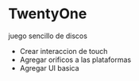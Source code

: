 # TwentyOne
juego sencillo de discos

* Crear interaccion de touch
* Agregar orificos a las plataformas
* Agregar UI basica